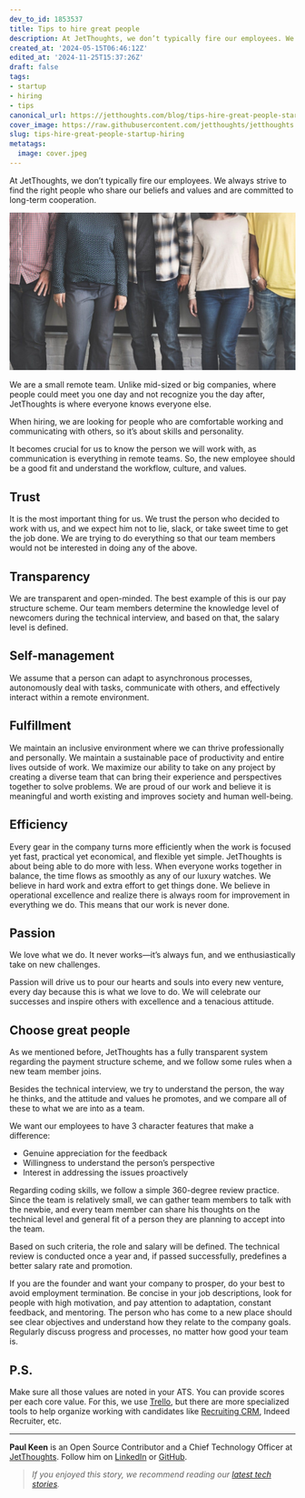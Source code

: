 ```yaml
---
dev_to_id: 1853537
title: Tips to hire great people
description: At JetThoughts, we don’t typically fire our employees. We always strive to find the right people who...
created_at: '2024-05-15T06:46:12Z'
edited_at: '2024-11-25T15:37:26Z'
draft: false
tags:
- startup
- hiring
- tips
canonical_url: https://jetthoughts.com/blog/tips-hire-great-people-startup-hiring/
cover_image: https://raw.githubusercontent.com/jetthoughts/jetthoughts.github.io/master/content/blog/tips-hire-great-people-startup-hiring/cover.jpeg
slug: tips-hire-great-people-startup-hiring
metatags:
  image: cover.jpeg
---
```

At JetThoughts, we don’t typically fire our employees. We always strive to find the right people who share our beliefs and values and are committed to long-term cooperation.

![Photo by rawpixel](file_0.jpeg)


We are a small remote team. Unlike mid-sized or big companies, where people could meet you one day and not recognize you the day after, JetThoughts is where everyone knows everyone else.

When hiring, we are looking for people who are comfortable working and communicating with others, so it’s about skills and personality.

It becomes crucial for us to know the person we will work with, as communication is everything in remote teams. So, the new employee should be a good fit and understand the workflow, culture, and values.

## Trust
It is the most important thing for us. We trust the person who decided to work with us, and we expect him not to lie, slack, or take sweet time to get the job done. We are trying to do everything so that our team members would not be interested in doing any of the above.

## Transparency
We are transparent and open-minded. The best example of this is our pay structure scheme. Our team members determine the knowledge level of newcomers during the technical interview, and based on that, the salary level is defined.

## Self-management
We assume that a person can adapt to asynchronous processes, autonomously deal with tasks, communicate with others, and effectively interact within a remote environment.

## Fulfillment
We maintain an inclusive environment where we can thrive professionally and personally. We maintain a sustainable pace of productivity and entire lives outside of work. We maximize our ability to take on any project by creating a diverse team that can bring their experience and perspectives together to solve problems. We are proud of our work and believe it is meaningful and worth existing and improves society and human well-being.

## Efficiency
Every gear in the company turns more efficiently when the work is focused yet fast, practical yet economical, and flexible yet simple. JetThoughts is about being able to do more with less. When everyone works together in balance, the time flows as smoothly as any of our luxury watches. We believe in hard work and extra effort to get things done. We believe in operational excellence and realize there is always room for improvement in everything we do. This means that our work is never done.

## Passion
We love what we do. It never works—it’s always fun, and we enthusiastically take on new challenges.

Passion will drive us to pour our hearts and souls into every new venture, every day because this is what we love to do. We will celebrate our successes and inspire others with excellence and a tenacious attitude.

## Choose great people
As we mentioned before, JetThoughts has a fully transparent system regarding the payment structure scheme, and we follow some rules when a new team member joins.

Besides the technical interview, we try to understand the person, the way he thinks, and the attitude and values he promotes, and we compare all of these to what we are into as a team.

We want our employees to have 3 character features that make a difference:

* Genuine appreciation for the feedback
* Willingness to understand the person’s perspective
* Interest in addressing the issues proactively

Regarding coding skills, we follow a simple 360-degree review practice. Since the team is relatively small, we can gather team members to talk with the newbie, and every team member can share his thoughts on the technical level and general fit of a person they are planning to accept into the team.

Based on such criteria, the role and salary will be defined. The technical review is conducted once a year and, if passed successfully, predefines a better salary rate and promotion.

If you are the founder and want your company to prosper, do your best to avoid employment termination. Be concise in your job descriptions, look for people with high motivation, and pay attention to adaptation, constant feedback, and mentoring. The person who has come to a new place should see clear objectives and understand how they relate to the company goals. Regularly discuss progress and processes, no matter how good your team is.

## P.S.
Make sure all those values are noted in your ATS. You can provide scores per each core value. For this, we use [Trello](https://trello.com/), but there are more specialized tools to help organize working with candidates like [Recruiting CRM](https://www.recruitingcrm.com/), Indeed Recruiter, etc.

---

**Paul Keen** is an Open Source Contributor and a Chief Technology Officer at [JetThoughts](https://www.jetthoughts.com). Follow him on [LinkedIn](https://www.linkedin.com/in/paul-keen/) or [GitHub](https://github.com/pftg).
>  *If you enjoyed this story, we recommend reading our [latest tech stories](https://jetthoughts.com/blog).*
